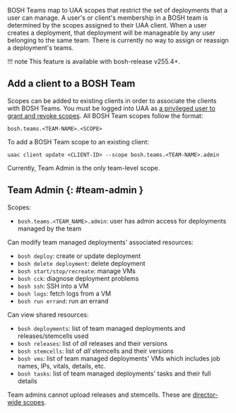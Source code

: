 BOSH Teams map to UAA scopes that restrict the set of deployments that a
user can manage. A user's or client's membership in a BOSH team is
determined by the scopes assigned to their UAA client.
When a user creates a deployment, that deployment
will be manageable by any user belonging to the same team. There is
currently no way to assign or reassign a deployment's teams.

!!! note
    This feature is available with bosh-release v255.4+.

## Add a client to a BOSH Team

Scopes can be added to existing clients in order to associate the
clients with BOSH Teams. You must be logged into UAA as [a privileged
user to grant and revoke scopes](director-users-uaa-scopes.md#user-login). All BOSH Team scopes follow the format:

```
bosh.teams.<TEAM-NAME>.<SCOPE>
```

To add a BOSH Team scope to an existing client:

```
uaac client update <CLIENT-ID> --scope bosh.teams.<TEAM-NAME>.admin
```

Currently, Team Admin is the only team-level scope.

## Team Admin {: #team-admin }

Scopes:

- `bosh.teams.<TEAM_NAME>.admin`: user has admin access for deployments managed by the team

Can modify team managed deployments' associated resources:

- `bosh deploy`: create or update deployment
- `bosh delete deployment`: delete deployment
- `bosh start/stop/recreate`: manage VMs
- `bosh cck`: diagnose deployment problems
- `bosh ssh`: SSH into a VM
- `bosh logs`: fetch logs from a VM
- `bosh run errand`: run an errand

Can view shared resources:

- `bosh deployments`: list of team managed deployments and releases/stemcells used
- `bosh releases`: list of *all* releases and their versions
- `bosh stemcells`: list of *all* stemcells and their versions
- `bosh vms`: list of team managed deployments' VMs which includes job names, IPs, vitals, details, etc.
- `bosh tasks`: list of team managed deployments' tasks and their full details

Team admins cannot upload releases and stemcells. These are
[director-wide scopes](director-users-uaa-scopes.md#director-wide-scopes).
